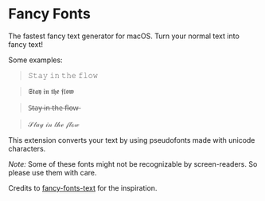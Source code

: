 # Fancy Fonts

The fastest fancy text generator for macOS. Turn your normal text into fancy text!

Some examples:

> 𝚂𝚝𝚊𝚢 𝚒𝚗 𝚝𝚑𝚎 𝚏𝚕𝚘𝚠

> 𝕾𝖙𝖆𝖞 𝖎𝖓 𝖙𝖍𝖊 𝖋𝖑𝖔𝖜

> S̶t̶̶a̶y̶ i̶n̶ t̶h̶e̶ f̶l̶o̶w̶

> 𝒮𝓉𝒶𝓎 𝒾𝓃 𝓉𝒽ℯ 𝒻𝓁ℴ𝓌

This extension converts your text by using pseudofonts made with unicode characters.

_Note:_ Some of these fonts might not be recognizable by screen-readers. So please use them with care.

Credits to [fancy-fonts-text](https://github.com/waterrmalann/fancy-fonts-generator) for the inspiration.
